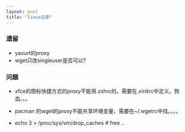 ```yaml
---
layout: post
title: "linux记录" 
---
```


###  遗留

* yaourt的proxy
* wget只改singleuser是否可以?

### 问题
* xfce的图标快捷方式的proxy不能用.zshrc的，需要在.xinitrc中定义。狗血。。。
* pacman 的wget的proxy不能共享环境变量，需要在~/.wgetrc中找。。。。

* echo 3 > /proc/sys/vm/drop_caches # free ..


